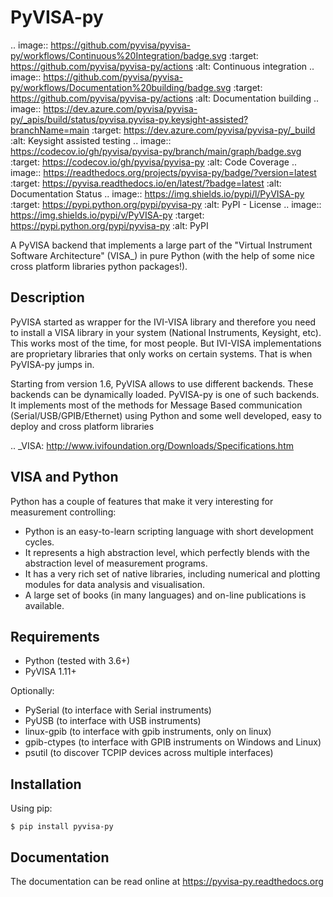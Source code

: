 PyVISA-py
=========

.. image:: https://github.com/pyvisa/pyvisa-py/workflows/Continuous%20Integration/badge.svg
    :target: https://github.com/pyvisa/pyvisa-py/actions
    :alt: Continuous integration
.. image:: https://github.com/pyvisa/pyvisa-py/workflows/Documentation%20building/badge.svg
    :target: https://github.com/pyvisa/pyvisa-py/actions
    :alt: Documentation building
.. image:: https://dev.azure.com/pyvisa/pyvisa-py/_apis/build/status/pyvisa.pyvisa-py.keysight-assisted?branchName=main
    :target: https://dev.azure.com/pyvisa/pyvisa-py/_build
    :alt: Keysight assisted testing
.. image:: https://codecov.io/gh/pyvisa/pyvisa-py/branch/main/graph/badge.svg
    :target: https://codecov.io/gh/pyvisa/pyvisa-py
    :alt: Code Coverage
.. image:: https://readthedocs.org/projects/pyvisa-py/badge/?version=latest
    :target: https://pyvisa.readthedocs.io/en/latest/?badge=latest
    :alt: Documentation Status
.. image:: https://img.shields.io/pypi/l/PyVISA-py
    :target: https://pypi.python.org/pypi/pyvisa-py
    :alt: PyPI - License
.. image:: https://img.shields.io/pypi/v/PyVISA-py
    :target: https://pypi.python.org/pypi/pyvisa-py
    :alt: PyPI

A PyVISA backend that implements a large part of the "Virtual Instrument Software
Architecture" (VISA_) in pure Python (with the help of some nice cross platform
libraries python packages!).

Description
-----------

PyVISA started as wrapper for the IVI-VISA library and therefore you need to install
a VISA library in your system (National Instruments, Keysight, etc). This works
most of the time, for most people. But IVI-VISA implementations are proprietary
libraries that only works on certain systems. That is when PyVISA-py jumps in.

Starting from version 1.6, PyVISA allows to use different backends. These
backends can be dynamically loaded. PyVISA-py is one of such backends. It
implements most of the methods for Message Based communication
(Serial/USB/GPIB/Ethernet) using Python and some well developed, easy to deploy
and cross platform libraries

.. _VISA: http://www.ivifoundation.org/Downloads/Specifications.htm


VISA and Python
---------------

Python has a couple of features that make it very interesting for measurement
controlling:

- Python is an easy-to-learn scripting language with short development cycles.
- It represents a high abstraction level, which perfectly blends with the
  abstraction level of measurement programs.
- It has a very rich set of native libraries, including numerical and plotting
  modules for data analysis and visualisation.
- A large set of books (in many languages) and on-line publications is available.


Requirements
------------

- Python (tested with 3.6+)
- PyVISA 1.11+

Optionally:

- PySerial (to interface with Serial instruments)
- PyUSB (to interface with USB instruments)
- linux-gpib (to interface with gpib instruments, only on linux)
- gpib-ctypes (to interface with GPIB instruments on Windows and Linux)
- psutil (to discover TCPIP devices across multiple interfaces)


Installation
--------------

Using pip:

    $ pip install pyvisa-py


Documentation
--------------

The documentation can be read online at https://pyvisa-py.readthedocs.org
